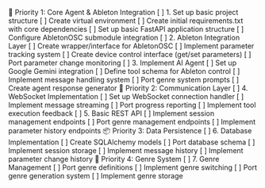 🎯 Priority 1: Core Agent & Ableton Integration
[ ] 1. Set up basic project structure
[ ] Create virtual environment
[ ] Create initial requirements.txt with core dependencies
[ ] Set up basic FastAPI application structure
[ ] Configure AbletonOSC submodule integration
[ ] 2. Ableton Integration Layer
[ ] Create wrapper/interface for AbletonOSC
[ ] Implement parameter tracking system
[ ] Create device control interface (get/set parameters)
[ ] Port parameter change monitoring
[ ] 3. Implement AI Agent
[ ] Set up Google Gemini integration
[ ] Define tool schema for Ableton control
[ ] Implement message handling system
[ ] Port genre system prompts
[ ] Create agent response generator
🔄 Priority 2: Communication Layer
[ ] 4. WebSocket Implementation
[ ] Set up WebSocket connection handler
[ ] Implement message streaming
[ ] Port progress reporting
[ ] Implement tool execution feedback
[ ] 5. Basic REST API
[ ] Implement session management endpoints
[ ] Port genre management endpoints
[ ] Implement parameter history endpoints
📦 Priority 3: Data Persistence
[ ] 6. Database Implementation
[ ] Create SQLAlchemy models
[ ] Port database schema
[ ] Implement session storage
[ ] Implement message history
[ ] Implement parameter change history
🎨 Priority 4: Genre System
[ ] 7. Genre Management
[ ] Port genre definitions
[ ] Implement genre switching
[ ] Port genre generation system
[ ] Implement genre storage
